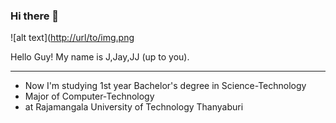 ### Hi there 👋

![alt text]([http://url/to/img.png](https://scontent-sin6-3.xx.fbcdn.net/v/t39.30808-6/330978991_875209690262052_1921133167994417273_n.jpg?_nc_cat=104&ccb=1-7&_nc_sid=e3f864&_nc_eui2=AeGKbWd4fFyapzQKF20NNy4lAu9QA9n0fpEC71AD2fR-kcuvMmyccXlav81g5CYnGZ5Gx9lzGMlwlg2V1Lnibr7m&_nc_ohc=_Ko5Qq7sciYAX8bK3aa&_nc_ht=scontent-sin6-3.xx&oh=00_AfAyB0ggg_ZQJgdaf7nLx3fuVT1GjZJn3tkSz_HsP-WLyg&oe=640D03E8)

Hello Guy! My name is J,Jay,JJ (up to you).

--------------------------------------------

- Now I'm studying 1st year Bachelor's degree in Science-Technology
- Major of Computer-Technology
- at Rajamangala University of Technology Thanyaburi

